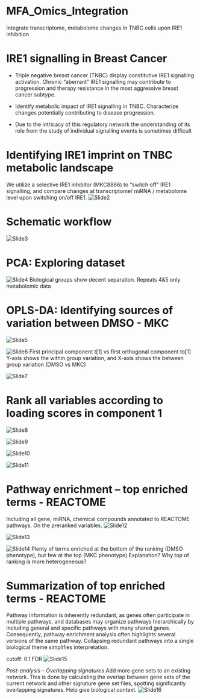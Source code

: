 # MFA_Omics_Integration
 Integrate transcriptome, metabolome changes in TNBC cells upon IRE1 inhibition

# IRE1 signalling in Breast Cancer

* Triple negative breast cancer (TNBC) display constitutive IRE1 signalling activation. Chronic “aberrant” IRE1 signalling may contribute to progression and therapy resistance in the most aggressive breast cancer subtype.

* Identify metabolic impact of IRE1 signalling in TNBC. Characterize changes potentially contributing to disease progression. 

* Due to the intricacy of this regulatory network the understanding of its role from the study of individual signalling events is sometimes difficult

# Identifying IRE1 imprint on TNBC metabolic landscape

We utilize a selective IRE1 inhibitor (MKC8866) to “switch off” IRE1 signalling, and compare changes at transcriptome/ miRNA / metabolome level upon switching on/off IRE1.
![Slide2](https://github.com/xaitorx/OPLS-DA_Integration/blob/master/pics/Slide2.JPG)

# Schematic workflow
![Slide3](https://github.com/xaitorx/OPLS-DA_Integration/blob/master/pics/Slide3.JPG)

# PCA: Exploring dataset
![Slide4](https://github.com/xaitorx/OPLS-DA_Integration/blob/master/pics/Slide4.JPG)
Biological groups show decent separation. Repeats 4&5 only metabolomic data

# OPLS-DA: Identifying sources of variation between DMSO - MKC

![Slide5](https://github.com/xaitorx/OPLS-DA_Integration/blob/master/pics/Slide5.JPG)

![Slide6](https://github.com/xaitorx/OPLS-DA_Integration/blob/master/pics/Slide6.JPG)
First principal component t[1] vs first orthogonal component to[1]
Y-axis shows the within group variation, and X-axis shows the between group variation (DMSO vs MKC)

![Slide7](https://github.com/xaitorx/OPLS-DA_Integration/blob/master/pics/Slide7.JPG)

# Rank all variables according to loading scores in component 1

![Slide8](https://github.com/xaitorx/OPLS-DA_Integration/blob/master/pics/Slide8.JPG)

![Slide9](https://github.com/xaitorx/OPLS-DA_Integration/blob/master/pics/Slide9.JPG)

![Slide10](https://github.com/xaitorx/OPLS-DA_Integration/blob/master/pics/Slide10.JPG)

![Slide11](https://github.com/xaitorx/OPLS-DA_Integration/blob/master/pics/Slide11.JPG)

# Pathway enrichment – top enriched terms - REACTOME
Including all gene, miRNA, chemical compounds annotated to REACTOME pathways. On the preranked variables.
![Slide12](https://github.com/xaitorx/OPLS-DA_Integration/blob/master/pics/Slide12.JPG)

![Slide13](https://github.com/xaitorx/OPLS-DA_Integration/blob/master/pics/Slide13.JPG)

![Slide14](https://github.com/xaitorx/OPLS-DA_Integration/blob/master/pics/Slide14.JPG)
Plenty of terms enriched at the bottom of the ranking (DMSO phenotype), but few at the top (MKC phenotype)
Explanation? 
Why top of ranking is more heterogeneous?


# Summarization of top enriched terms - REACTOME
Pathway information is inherently redundant, as genes often participate in multiple pathways, and databases may organize pathways hierarchically by including general and specific pathways with many shared genes. Consequently, pathway enrichment analysis often highlights several versions of the same pathway. Collapsing redundant pathways into a single biological theme simplifies interpretation.

cutoff: 0.1 FDR
![Slide15](https://github.com/xaitorx/OPLS-DA_Integration/blob/master/pics/Slide15.JPG)

*Post-analysis – Overlapping signatures*
Add more gene sets to an existing network. This is done by calculating the overlap between gene sets of the current network and other signature gene set files, spotting significantly overlapping signatures. Help give biological context.
![Slide16](https://github.com/xaitorx/OPLS-DA_Integration/blob/master/pics/Slide16.JPG)
